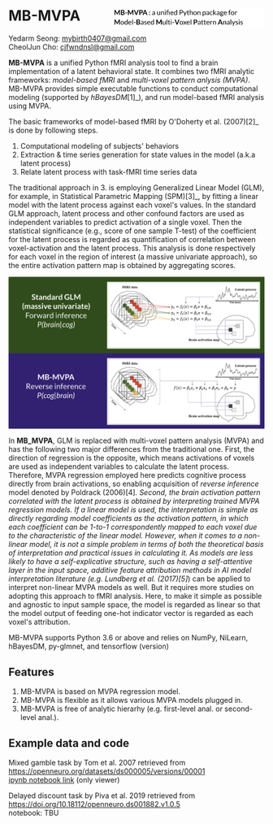 # MB-MVPA <img src="https://github.com/CCS-Lab/project_model_based_fmri/blob/dev0/images/mbmvpa_logo.png" align="right" width="300px">

Yedarm Seong: mybirth0407@gmail.com<br>
CheolJun Cho: cjfwndnsl@gmail.com<br>

**MB-MVPA** is a unified Python fMRI analysis tool to find a brain implementation of a latent behavioral state.
It combines two fMRI analytic frameworks: *model-based fMRI* and *multi-voxel pattern anlysis (MVPA)*. MB-MVPA provides simple executable functions to conduct 
computational modeling (supported by *hBayesDM*[1]_), and run model-based fMRI analysis using MVPA. 

The basic frameworks of model-based fMRI by O'Doherty et al. (2007)[2]_ is done by following steps.

1) Computational modeling of subjects' behaviors
2) Extraction & time series generation for state values in the model (a.k.a latent process)
3) Relate latent process with task-fMRI time series data

The traditional approach in 3. is employing Generalized Linear Model (GLM), for example, in Statistical Parametric Mapping (SPM)[3]_, by fitting a linear model with the latent process against each voxel's values. In the standard GLM approach, latent process and other confound factors are used as independent variables to predict activation of a single voxel. Then the statistical significance (e.g., score of one sample T-test) of the coefficient for the latent process is regarded as quantification of correlation between voxel-activation and the latent process. This analysis is done respectively for each voxel in the region of interest (a massive univariate approach), so the entire activation pattern map is obtained by aggregating scores. 

<img src="https://github.com/CCS-Lab/project_model_based_fmri/blob/dev0/images/framework_comp.png" align="center">

In **MB_MVPA**, GLM is replaced with multi-voxel pattern analysis (MVPA) and has the following two major differences from the traditional one. First, the direction of regression is the opposite, which means activations of voxels are used as independent variables to calculate the latent process. Therefore, MVPA regression employed here predicts cognitive process directly from brain activations, so enabling acquisition of *reverse inference* model denoted by Poldrack (2006)[4]_. Second, the brain activation pattern correlated with the latent process is obtained by interpreting trained MVPA regression models. If a linear model is used, the interpretation is simple as directly regarding model coefficients as the activation pattern, in which each coefficient can be 1-to-1 correspondently mapped to each voxel due to the characteristic of the linear model. However, when it comes to a non-linear model, it is not a simple problem in terms of both the theoretical basis of interpretation and practical issues in calculating it. As models are less likely to have a self-explicative structure, such as having a self-attentive layer in the input space, additive feature attribution methods in AI model interpretation literature (e.g. Lundberg et al. (2017)[5]_) can be applied to interpret non-linear MVPA models as well. But it requires more studies on adopting this approach to fMRI analysis. Here, to make it simple as possible and agnostic to input sample space, the model is regarded as linear so that the model output of feeding one-hot indicator vector is regarded as each voxel's attribution.




MB-MVPA supports Python 3.6 or above and relies on NumPy, NiLearn, hBayesDM, py-glmnet, and tensorflow (version)

Features
--------

1. MB-MVPA is based on MVPA regression model.
2. MB-MVPA is flexible as it allows various MVPA models plugged in.
3. MB-MVPA is free of analytic hierarhy (e.g. first-level anal. or second-level anal.).


## Example data and code

Mixed gamble task by Tom et al. 2007 retrieved from https://openneuro.org/datasets/ds000005/versions/00001<br>
[ipynb notebook link](https://nbviewer.jupyter.org/gist/mybirth0407/58c2f854a8b8790acfb525abedd92571#file-tom_mvpa_model_based_fmri-ipynb) (only viewer)

Delayed discount task by Piva et al. 2019 retrieved from https://doi.org/10.18112/openneuro.ds001882.v1.0.5<br>
notebook: TBU
